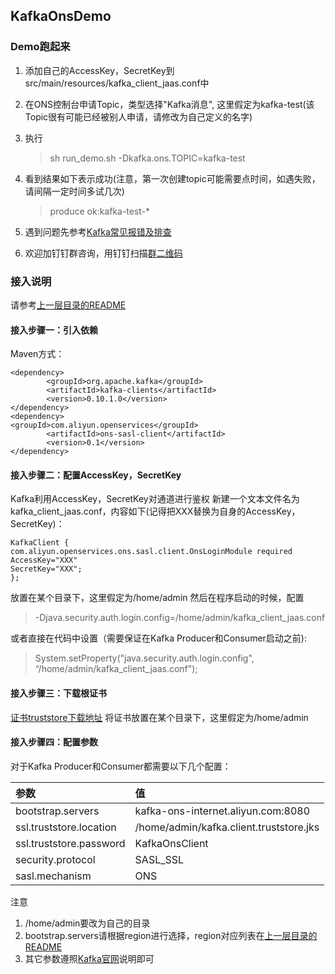 ## KafkaOnsDemo

### Demo跑起来
1. 添加自己的AccessKey，SecretKey到src/main/resources/kafka_client_jaas.conf中
	
2. 在ONS控制台申请Topic，类型选择"Kafka消息", 这里假定为kafka-test(该Topic很有可能已经被别人申请，请修改为自己定义的名字)
3. 执行

	> sh run_demo.sh -Dkafka.ons.TOPIC=kafka-test
	
4. 看到结果如下表示成功(注意，第一次创建topic可能需要点时间，如遇失败，请间隔一定时间多试几次)

	> produce ok:kafka-test-*
5. 遇到问题先参考[Kafka常见报错及排查](https://help.aliyun.com/document_detail/57058.html)
6. 欢迎加钉钉群咨询，用钉钉扫描[群二维码](http://img3.tbcdn.cn/5476e8b07b923/TB1HEQgQpXXXXbdXVXXXXXXXXXX) 
	
	
### 接入说明

请参考[上一层目录的README](https://github.com/AliwareMQ/aliware-kafka-demos)

#### 接入步骤一：引入依赖
Maven方式：
```
<dependency>
     	<groupId>org.apache.kafka</groupId>
     	<artifactId>kafka-clients</artifactId>
     	<version>0.10.1.0</version>
</dependency>
<dependency>
<groupId>com.aliyun.openservices</groupId>
    	<artifactId>ons-sasl-client</artifactId>
    	<version>0.1</version>
</dependency>
```
#### 接入步骤二：配置AccessKey，SecretKey
Kafka利用AccessKey，SecretKey对通道进行鉴权
新建一个文本文件名为kafka_client_jaas.conf，内容如下(记得把XXX替换为自身的AccessKey，SecretKey)：

```
KafkaClient {
com.aliyun.openservices.ons.sasl.client.OnsLoginModule required
AccessKey="XXX"
SecretKey="XXX";
};
````

放置在某个目录下，这里假定为/home/admin
然后在程序启动的时候，配置
> -Djava.security.auth.login.config=/home/admin/kafka_client_jaas.conf

或者直接在代码中设置（需要保证在Kafka Producer和Consumer启动之前):           
> System.setProperty("java.security.auth.login.config",  “/home/admin/kafka_client_jaas.conf");



#### 接入步骤三：下载根证书
[证书truststore下载地址](http://common-read-files.oss-cn-shanghai.aliyuncs.com/kafka.client.truststore.jks)
将证书放置在某个目录下，这里假定为/home/admin


#### 接入步骤四：配置参数
对于Kafka Producer和Consumer都需要以下几个配置：

|参数|值|
|:--|:--|
|bootstrap.servers|kafka-ons-internet.aliyun.com:8080|
|ssl.truststore.location|/home/admin/kafka.client.truststore.jks|
|ssl.truststore.password|KafkaOnsClient|
|security.protocol|SASL_SSL|
|sasl.mechanism|ONS|


注意
1. /home/admin要改为自己的目录
2. bootstrap.servers请根据region进行选择，region对应列表在[上一层目录的README](https://github.com/AliwareMQ/aliware-kafka-demos)
3. 其它参数遵照[Kafka官网](https://kafka.apache.org/0101/documentation.html)说明即可



	


